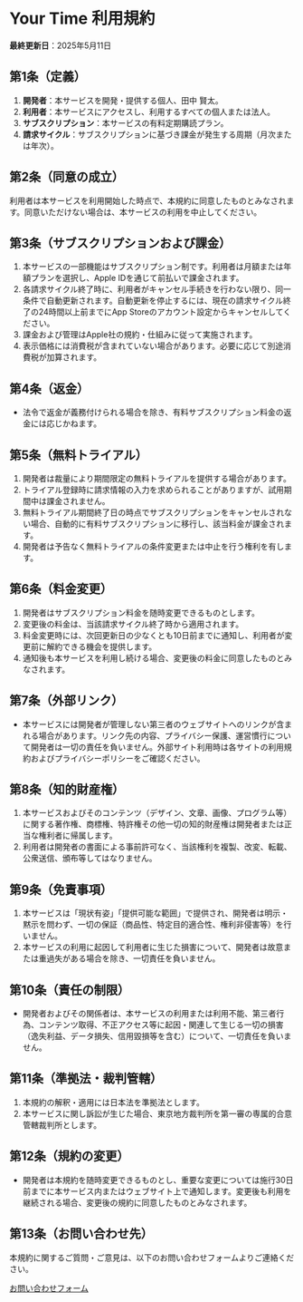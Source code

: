# Your Time 利用規約

**最終更新日**：2025年5月11日

## 第1条（定義）

1. **開発者**：本サービスを開発・提供する個人、田中 賢太。
2. **利用者**：本サービスにアクセスし、利用するすべての個人または法人。
3. **サブスクリプション**：本サービスの有料定期購読プラン。
4. **請求サイクル**：サブスクリプションに基づき課金が発生する周期（月次または年次）。

## 第2条（同意の成立）

利用者は本サービスを利用開始した時点で、本規約に同意したものとみなされます。同意いただけない場合は、本サービスの利用を中止してください。

## 第3条（サブスクリプションおよび課金）

1. 本サービスの一部機能はサブスクリプション制です。利用者は月額または年額プランを選択し、Apple IDを通じて前払いで課金されます。
2. 各請求サイクル終了時に、利用者がキャンセル手続きを行わない限り、同一条件で自動更新されます。自動更新を停止するには、現在の請求サイクル終了の24時間以上前までにApp Storeのアカウント設定からキャンセルしてください。
3. 課金および管理はApple社の規約・仕組みに従って実施されます。
4. 表示価格には消費税が含まれていない場合があります。必要に応じて別途消費税が加算されます。

## 第4条（返金）

- 法令で返金が義務付けられる場合を除き、有料サブスクリプション料金の返金には応じかねます。

## 第5条（無料トライアル）

1. 開発者は裁量により期間限定の無料トライアルを提供する場合があります。
2. トライアル登録時に請求情報の入力を求められることがありますが、試用期間中は課金されません。
3. 無料トライアル期間終了日の時点でサブスクリプションをキャンセルされない場合、自動的に有料サブスクリプションに移行し、該当料金が課金されます。
4. 開発者は予告なく無料トライアルの条件変更または中止を行う権利を有します。

## 第6条（料金変更）

1. 開発者はサブスクリプション料金を随時変更できるものとします。
2. 変更後の料金は、当該請求サイクル終了時から適用されます。
3. 料金変更時には、次回更新日の少なくとも10日前までに通知し、利用者が変更前に解約できる機会を提供します。
4. 通知後も本サービスを利用し続ける場合、変更後の料金に同意したものとみなされます。

## 第7条（外部リンク）

- 本サービスには開発者が管理しない第三者のウェブサイトへのリンクが含まれる場合があります。リンク先の内容、プライバシー保護、運営慣行について開発者は一切の責任を負いません。外部サイト利用時は各サイトの利用規約およびプライバシーポリシーをご確認ください。

## 第8条（知的財産権）

1. 本サービスおよびそのコンテンツ（デザイン、文章、画像、プログラム等）に関する著作権、商標権、特許権その他一切の知的財産権は開発者または正当な権利者に帰属します。
2. 利用者は開発者の書面による事前許可なく、当該権利を複製、改変、転載、公衆送信、頒布等してはなりません。

## 第9条（免責事項）

1. 本サービスは「現状有姿」「提供可能な範囲」で提供され、開発者は明示・黙示を問わず、一切の保証（商品性、特定目的適合性、権利非侵害等）を行いません。
2. 本サービスの利用に起因して利用者に生じた損害について、開発者は故意または重過失がある場合を除き、一切責任を負いません。

## 第10条（責任の制限）

- 開発者およびその関係者は、本サービスの利用または利用不能、第三者行為、コンテンツ取得、不正アクセス等に起因・関連して生じる一切の損害（逸失利益、データ損失、信用毀損等を含む）について、一切責任を負いません。

## 第11条（準拠法・裁判管轄）

1. 本規約の解釈・適用には日本法を準拠法とします。
2. 本サービスに関し訴訟が生じた場合、東京地方裁判所を第一審の専属的合意管轄裁判所とします。

## 第12条（規約の変更）

- 開発者は本規約を随時変更できるものとし、重要な変更については施行30日前までに本サービス内またはウェブサイト上で通知します。変更後も利用を継続される場合、変更後の規約に同意したものとみなされます。

## 第13条（お問い合わせ先）

本規約に関するご質問・ご意見は、以下のお問い合わせフォームよりご連絡ください。

[お問い合わせフォーム](https://docs.google.com/forms/d/e/1FAIpQLScxm5fWDwRXDHnh1nadbTifBAKVM-Im4d0Ls6LSeI09bk6WCQ/viewform?usp=pp_url&entry.929544106=term)
